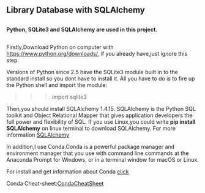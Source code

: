 
## Library Database with SQLAlchemy <h2> 
  
  #### Python, SQLite3 and SQLAlchemy are used in this project. <h2> 
  
 Firstly,Download Python on computer with https://www.python.org/downloads/, if you already have,just ignore this step.
  
 Versions of Python since 2.5 have the SQLite3 module built in to the standard install so you dont have to install it.
   All you have to do is to fire up the Python shell and import the module:
>>> import sqlite3
  
 Then,you should install SQLAlchemy 1.4.15. SQLAlchemy is the Python SQL toolkit and Object Relational Mapper that gives application developers the full power and flexibility of SQL. If you use Linux,you could write  **pip install SQLAlchemy** on linux terminal to download SQLAlchemy. For more information [SQLAlchemy](https://docs.sqlalchemy.org/en/14)
  
  In addition,I use Conda.Conda is a powerful package manager and environment manager that you use with command line commands at the Anaconda Prompt for Windows, or in a terminal window for macOS or Linux.
  
For install and get information about Conda [click](https://docs.anaconda.com/anaconda/install/linux/)
  
Conda Cheat-sheet:[CondaCheatSheet](https://docs.conda.io/projects/conda/en/4.6.0/_downloads/52a95608c49671267e40c689e0bc00ca/conda-cheatsheet.pdf)
  
  